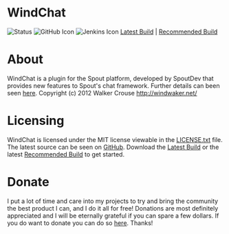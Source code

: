WindChat
========
![Status]
![GitHub Icon] ![Jenkins Icon]
[Latest Build] | [Recommended Build]

About
=====
WindChat is a plugin for the Spout platform, developed by SpoutDev that provides new features to Spout's chat framework.
Further details can been seen [here][Home].
Copyright (c) 2012 Walker Crouse <http://windwaker.net/>

Licensing
=========
WindChat is licensed under the MIT license viewable in the [LICENSE.txt] file.
The latest source can be seen on [GitHub].
Download the [Latest Build] or the latest [Recommended Build] to get started.

Donate
======
I put a lot of time and care into my projects to try and bring the community the best product I can, and I do it all for free! Donations are most definitely appreciated and I will be eternally grateful if you can spare a few dollars.
If you do want to donate you can do so [here][Donate]. Thanks!

[Status]: http://build.spout.org/view/All/job/WindChat/badge/icon/
[GitHub Icon]: http://forums.spout.org/attachments/github-png.1022/
[Jenkins Icon]: http://forums.spout.org/attachments/jenkins-png.1023/
[Latest Build]: http://build.spout.org/job/WindChat/lastSuccessfulBuild/
[Recommended Build]: http://build.spout.org/job/WindChat/Recommended/
[Home]: http://forums.spout.org/threads/2943/
[LICENSE.txt]: http://github.com/W1ndwaker/WindChat/LICENSE.txt/
[GitHub]: http://github.com/W1ndwaker/WindChat/
[Donate]: https://www.paypal.com/us/cgi-bin/webscr?cmd=_flow&SESSION=4TN0_fr0Gi-575SxsOoYeRENqYWhhKsx4GwKTY1SrhwQTXOFbAeTG1uQ_PG&dispatch=5885d80a13c0db1f8e263663d3faee8db02a037e263542f58098410815cf7df7